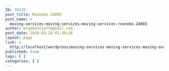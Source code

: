 ```yaml
---
ID: 10115
post_title: Roanoke 24003
post_name: >
  moving-services-moving-services-moving-services-roanoke-24003
author: mrgabonijeff@gmail.com
post_date: 2018-03-28 01:49:26
layout: page
link: >
  http://localhost/wordpress/moving-services-moving-services-moving-services-roanoke-24003/
published: true
tags: [ ]
categories: [ ]
---
```


